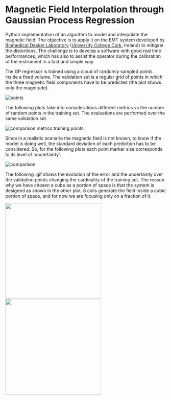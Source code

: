 # Magnetic Field Interpolation through Gaussian Process Regression

Python implementation of an algorithm to model and interpolate the magnetic field. The objective is to apply it on the EMT system developed by [Biomedical Design Laboratory](https://biodesignucc.ie/build/html/index.html) ([University College Cork](https://www.ucc.ie/en/), Ireland) to mitigate the distortions. The challenge is to develop a software with good real time performances, which has also to assist the operator during the calibration of the instrument in a fast and simple way.

The GP regressor is trained using a cloud of randomly sampled points inside a fixed volume. The validation set is a regular grid of points in which the three magnetic field components have to be predicted (the plot shows only the magnitude). 

![points](https://user-images.githubusercontent.com/62892813/154316415-648a3016-045c-4fa8-8f53-236be1a13eec.png)

The following plots take into considerations different metrics vs the number of random points in the training set. The evaluations are performed over the same validation set. 

![comparison metrics training points](https://user-images.githubusercontent.com/62892813/154314397-1cc4b624-e564-4948-8562-c452c58b062f.png)

Since in a realistic scenario the magnetic field is not known, to know if the model is doing well, the standard deviation of each prediction has to be considered. So, for the following plots each point marker size corresponds to its level of 'uncertainty'.

![comparison](https://user-images.githubusercontent.com/62892813/154316745-767108df-9d21-463b-a3ab-5c57708b1935.png)

The following .gif shows the evolution of the error and the uncertainty over the validation points changing the cardinality of the training set. The reason why we have chosen a cube as a portion of space is that the system is designed as shown in the other plot. 8 coils generate the field inside a cubic portion of space, and for now we are focusing only on a fraction of it.

<img src = "https://user-images.githubusercontent.com/62892813/154314386-9d2d61eb-031f-4a78-9292-9b6344e7d532.gif" width = "300">
<img src = "https://user-images.githubusercontent.com/62892813/154524792-ecafbb2f-6233-447d-8ec7-2736c446996d.svg" width = "300">
